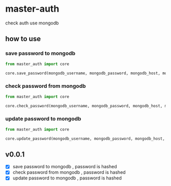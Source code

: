# master-auth

check auth use mongodb 

<!-- insert useage -->
## how to use
### save password to mongodb
```python
from master_auth import core

core.save_password(mongodb_username, mongodb_password, mongodb_host, mongodb_port, database_name,collection_name,username, password)
```

### check password from mongodb
```python
from master_auth import core

core.check_password(mongodb_username, mongodb_password, mongodb_host, mongodb_port, database_name,collection_name,username, password)
```

### update password to mongodb
```python
from master_auth import core

core.update_password(mongodb_username, mongodb_password, mongodb_host, mongodb_port, database_name,collection_name,username, password_old, password_new)
```

## v0.0.1
- [x] save password to mongodb , password is hashed
- [x] check password from mongodb , password is hashed
- [x] update password to mongodb , password is hashed